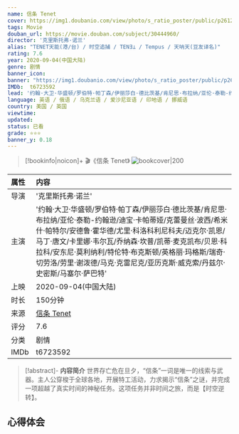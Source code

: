 ```yaml
---
name: 信条 Tenet
cover: https://img1.doubanio.com/view/photo/s_ratio_poster/public/p2612061299.jpg
tags: Movie
douban_url: https://movie.douban.com/subject/30444960/
director: '克里斯托弗·诺兰'
alias: "TENET天能(港/台) / 时空追捕 / TENƎ⊥ / Tempus / 天呐天(豆友译名)"
rating: 7.6
year: 2020-09-04(中国大陆)
genre: 剧情
banner_icon: 
banner: "https://img1.doubanio.com/view/photo/s_ratio_poster/public/p2612061299.jpg"
IMDb:  t6723592
lead: '约翰·大卫·华盛顿/罗伯特·帕丁森/伊丽莎白·德比茨基/肯尼思·布拉纳/亚伦·泰勒-约翰逊/迪宝·卡帕蒂娅/克蕾曼丝·波西/希米什·帕特尔/安德鲁·霍华德/尤里·科洛科利尼科夫/迈克尔·凯恩/马丁·唐文/卡里娜·韦尔瓦/乔纳森·坎普/凯蒂·麦克凯布/贝恩·科拉科/安东尼·莫利纳利/特伦特·布克斯顿/英格丽·玛格斯/瑞奇·切劳洛/劳里·谢泼德/马克·克雷尼克/亚历克斯·威克索/丹兹尔·史密斯/马塞尔·萨巴特' 
language: 英语 / 俄语 / 乌克兰语 / 爱沙尼亚语 / 印地语 / 挪威语 
country: 美国 / 英国 
viewtime:
updated: 
status: 已看
grade: ⭐️⭐️⭐️
banner_y: 0.18
---
```

> [!bookinfo|noicon]+ 🎬《信条 Tenet》
> ![bookcover|200](https://img1.doubanio.com/view/photo/s_ratio_poster/public/p2612061299.jpg)
>
| 属性 | 内容                                       |
|:---- |:------------------------------------------ |
| 导演 | '克里斯托弗·诺兰'                         |
| 主演 | '约翰·大卫·华盛顿/罗伯特·帕丁森/伊丽莎白·德比茨基/肯尼思·布拉纳/亚伦·泰勒-约翰逊/迪宝·卡帕蒂娅/克蕾曼丝·波西/希米什·帕特尔/安德鲁·霍华德/尤里·科洛科利尼科夫/迈克尔·凯恩/马丁·唐文/卡里娜·韦尔瓦/乔纳森·坎普/凯蒂·麦克凯布/贝恩·科拉科/安东尼·莫利纳利/特伦特·布克斯顿/英格丽·玛格斯/瑞奇·切劳洛/劳里·谢泼德/马克·克雷尼克/亚历克斯·威克索/丹兹尔·史密斯/马塞尔·萨巴特'                             |
| 上映 | 2020-09-04(中国大陆)                             |
| 时长 | 150分钟                   |
| 来源 | [信条 Tenet](https://movie.douban.com/subject/30444960/) |
| 评分 | 7.6                           |
| 分类 | 剧情                            |
| IMDb | t6723592                             | 

> [!abstract]- **内容简介**
>  世界存亡危在旦夕，“信条”一词是唯一的线索与武器。主人公穿梭于全球各地，开展特工活动，力求揭示“信条”之谜，并完成一项超越了真实时间的神秘任务。这项任务并非时间之旅，而是【时空逆转】。
>  
## 心得体会
